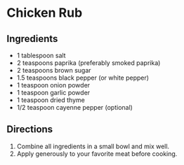 # Chicken Rub 

## Ingredients

* 1 tablespoon salt  
* 2 teaspoons paprika (preferably smoked paprika)  
* 2 teaspoons brown sugar  
* 1.5 teaspoons black pepper (or white pepper)  
* 1 teaspoon onion powder  
* 1 teaspoon garlic powder  
* 1 teaspoon dried thyme  
* 1/2 teaspoon cayenne pepper (optional)  

## Directions

1. Combine all ingredients in a small bowl and mix well.  
2. Apply generously to your favorite meat before cooking.  
